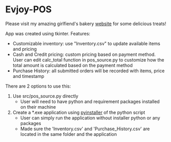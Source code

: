 # Evjoy-POS
Please visit my amazing girlfiend's bakery [website](https://www.tasteevjoy.com/) for some delicious treats!

App was created using tkinter. 
Features:
* Customizable inventory: use "Inventory.csv" to update available items and pricing
* Cash and Credit pricing: custom pricing based on payment method. User can edit calc_total function in pos_source.py to customize how the total amount is calculated based on the payment method 
* Purchase History: all submitted orders will be recorded with items, price and timestamp

There are 2 options to use this:
1. Use src/pos_source.py directly
    * User will need to have python and requirement packages installed on their machine
2. Create a *.exe application using [pyinstaller](https://pyinstaller.org/en/stable/) of the python script
    * User can simply run the application without installer python or any packages
    * Made sure the 'Inventory.csv' and 'Purchase_History.csv' are located in the same folder and the application